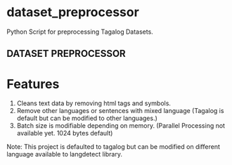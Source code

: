 # dataset_preprocessor
Python Script for preprocessing Tagalog Datasets.

## DATASET PREPROCESSOR
# Features
1. Cleans text data by removing html tags and symbols.
2. Remove other languages or sentences with mixed language (Tagalog is default but can be modified to other languages.)
3. Batch size is modifiable depending on memory. (Parallel Processing not available yet. 1024 bytes default)

Note: This project is defaulted to tagalog but can be modified on different language available to langdetect library.
